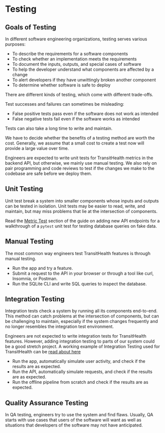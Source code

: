 # Testing

## Goals of Testing

In different software engineering organizations, testing serves various purposes:

- To describe the requirements for a software components
- To check whether an implementation meets the requirements
- To document the inputs, outputs, and special cases of software
- To help the developer understand what components are affected by a change
- To alert developers if they have unwittingly broken another component
- To determine whether software is safe to deploy

There are different kinds of testing, which come with different trade-offs. 

Test successes and failures can sometimes be misleading:

- False positive tests pass even if the software does not work as intended
- False negative tests fail even if the software works as intended

Tests can also take a long time to write and maintain.

We have to decide whether the benefits of a testing method are worth the cost. Generally, we assume that a small cost to create a test now will provide a large value over time.

Engineers are expected to write unit tests for TransitHealth metrics in the backend API, but otherwise, we mainly use manual testing. We also rely on pair programming and code reviews to test if the changes we make to the codebase are safe before we deploy them.

## Unit Testing

Unit test break a system into smaller components whose inputs and outputs can be tested in isolation. Unit tests may be easier to read, write, and maintain, but may miss problems that lie at the intersection of components.

Read the [Metric Test](new_endpoint.md#b-metric-test) section of the guide on adding new API endpoints for a walkthrough of a `pytest` unit test for testing database queries on fake data.

## Manual Testing

The most common way engineers test TransitHealth features is through manual testing.

- Run the app and try a feature.
- Submit a request to the API in your browser or through a tool like curl, Insomnia, or Postman.
- Run the SQLite CLI and write SQL queries to inspect the database.

## Integration Testing

Integration tests check a system by running all its components end-to-end. This method can catch problems at the intersection of components, but can be challenging to maintain, especially if the system changes frequently and no longer resembles the integration test environment.

Engineers are not expected to write integration tests for TransitHealth features. However, adding integration testing to parts of our system could be a good stretch project. A working example of Integration Testing used for TransitHealth can be [read about here](cypress.md)

- Run the app, automatically simulate user activity, and check if the results are as expected.
- Run the API, automatically simulate requests, and check if the results are as expected.
- Run the offline pipeline from scratch and check if the results are as expected.

## Quality Assurance Testing

In QA testing, engineers try to use the system and find flaws. Usually, QA starts with use cases that users of the software will want as well as situations that developers of the software may not have anticipated.
